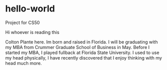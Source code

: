 # hello-world
Project for CS50

Hi whoever is reading this

Colton Plante here. Im born and raised in Florida.
I will be graduating with my MBA from Crummer Graduate School of Business in May.
Before I started my MBA, I played fullback at Florida State University. 
I used to use my head physically, I have recently discovered that I enjoy thinking with my head much more. 

